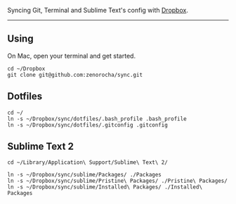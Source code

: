 Syncing Git, Terminal and Sublime Text's config with [Dropbox](http://db.tt/5Bv6teoq).

---

## Using

On Mac, open your terminal and get started.

	cd ~/Dropbox
	git clone git@github.com:zenorocha/sync.git

## Dotfiles

	cd ~/
	ln -s ~/Dropbox/sync/dotfiles/.bash_profile .bash_profile
	ln -s ~/Dropbox/sync/dotfiles/.gitconfig .gitconfig
	
## Sublime Text 2

	cd ~/Library/Application\ Support/Sublime\ Text\ 2/
	
	ln -s ~/Dropbox/sync/sublime/Packages/ ./Packages
	ln -s ~/Dropbox/sync/sublime/Pristine\ Packages/ ./Pristine\ Packages/
	ln -s ~/Dropbox/sync/sublime/Installed\ Packages/ ./Installed\ Packages